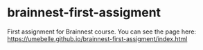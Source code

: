 # brainnest-first-assigment
First assignment for Brainnest course.
You can see the page here: https://umebelle.github.io/brainnest-first-assigment/index.html
